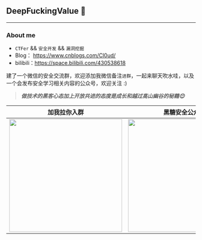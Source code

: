 ## DeepFuckingValue 👋
---
### About me

-  `CTFer` && `安全开发` && `漏洞挖掘`
- Blog： https://www.cnblogs.com/Cl0ud/
- bilibili：https://space.bilibili.com/430538618

建了一个微信的安全交流群，欢迎添加我微信备注`进群`，一起来聊天吹水哇，以及一个会发布安全学习相关内容的公众号，欢迎关注 :)

> ***做技术的黑客心态加上开放共进的态度是成长和越过高山幽谷的秘籍😊***


|               加我拉你入群               |                                                            黑糖安全公众号                                                             |
|:----------------------------------------------------------: |:------------------------------------------------------------------------------------------------------------------------------:|
| <img src="https://springbird3.oss-cn-chengdu.aliyuncs.com/lianxiang/1a1f7894a170bec207e61bf86a01592.jpg" width="300"/> | <img src="https://springbird3.oss-cn-chengdu.aliyuncs.com/lianxiang/qrcode_for_gh_cead8e1080d6_430.jpg" width="300"/> |
